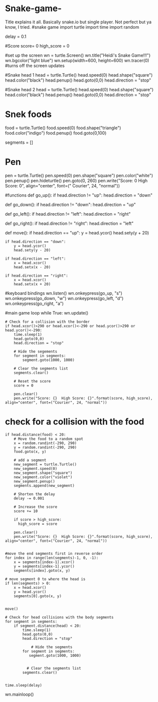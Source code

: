 # Snake-game-
Title explains it all. Basically snake.io but single player. Not perfect but ya know, I tried. 
#snake game 
import turtle 
import time
import random

delay = 0.1

#Score 
score= 0 
high_score = 0 

#set up the screen 
wn = turtle.Screen()
wn.title("Heidi's Snake Game!!!")
wn.bgcolor("light blue")
wn.setup(width=600, height=600)
wn.tracer(0) #turns off the screen updates

#Snake head 1
head = turtle.Turtle()
head.speed(0)
head.shape("square")
head.color("black")
head.penup()
head.goto(0,0)
head.direction = "stop"

#Snake head 2
head = turtle.Turtle()
head.speed(0)
head.shape("square")
head.color("black")
head.penup()
head.goto(0,0)
head.direction = "stop"

# Snek foods
food = turtle.Turtle()
food.speed(0)
food.shape("triangle")
food.color("indigo")
food.penup()
food.goto(0,100)

segments = []

# Pen
pen = turtle.Turtle()
pen.speed(0)
pen.shape("square")
pen.color("white")
pen.penup()
pen.hideturtle()
pen.goto(0, 260)
pen.write("Score: 0  High Score: 0", align="center", font=(" Courier", 24, "normal"))

#functions
def go_up():
    if  head.direction != "up":
       head.direction = "down"

def go_down():
    if  head.direction != "down": 
       head.direction = "up"

def go_left():
    if  head.direction != "left":
       head.direction = "right"

def go_right():
    if  head.direction != "right":
       head.direction = "left"
    
def move():
    if head.direction == "up": 
        y = head.ycor()
        head.sety(y + 20)

    if head.direction == "down": 
        y = head.ycor()
        head.sety(y - 20)
 
    if head.direction == "left":
        x = head.xcor()
        head.setx(x - 20)
  
    if head.direction == "right": 
        x = head.xcor()
        head.setx(x + 20)

#keyboard bindings
wn.listen()
wn.onkeypress(go_up, "s")
wn.onkeypress(go_down, "w")
wn.onkeypress(go_left, "d")
wn.onkeypress(go_right, "a")

#main game loop
while True:
    wn.update() 

    # Check for a collision with the border  
    if head.xcor()>290 or head.xcor()<-290 or head.ycor()>290 or head.ycor()<-290:
        time.sleep(1)
        head.goto(0,0)
        head.direction = "stop"

        # Hide the segements
        for segment in segments:
            segment.goto(1000, 1000)

        # Clear the segments list 
        segments.clear()

        # Reset the score
        score = 0

        pen.clear()
        pen.write("Score: {}  High Score: {}".format(score, high_score), align="center", font=("Courier", 24, "normal"))



   # check for a collision with the food
    if head.distance(food) < 20:
        # Move the food to a random spot
        x = random.randint(-290, 290)
        y = random.randint(-290, 290)
        food.goto(x, y)

        # add a segment
        new_segment = turtle.Turtle()
        new_segment.speed(0)
        new_segment.shape("square")
        new_segment.color("violet")
        new_segment.penup()
        segments.append(new_segment)

        # Shorten the delay
        delay -= 0.001

        # Increase the score
        score += 10

        if score > high_score: 
          high_score = score

        pen.clear()
        pen.write("Score: {}  High Score: {}".format(score, high_score), align="center", font=("Courier", 24, "normal"))


    #move the end segments first in reverse order
    for index in range(len(segments)-1, 0, -1):
        x = segments[index-1].xcor()
        y = segments[index-1].ycor()
        segments[index].goto(x, y)

    # move segment 0 to where the head is
    if len(segments) > 0:
        x = head.xcor()
        y = head.ycor()
        segments[0].goto(x, y)

     
    move()
 
    # Check for head collisions with the body segments
    for segment in segments:
        if segment.distance(head) < 20:
            time.sleep(1)
            head.goto(0,0)
            head.direction = "stop"

                # Hide the segments
            for segment in segments:
               segment.goto(1000, 1000)
              
      
              # Clear the segments list 
            segments.clear()

  
    time.sleep(delay)

wn.mainloop()
